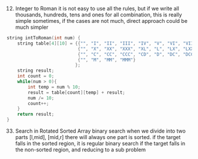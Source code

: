 
12. Integer to Roman
it is not easy to use all the rules, but if we write all thousands, hundreds, tens and ones for all combination, this is really simple
sometimes, if the cases are not much, direct approach could be much simpler
```cpp
string intToRoman(int num) {
    string table[4][10] = {{"", "I", "II", "III", "IV", "V", "VI", "VII", "VIII", "IX"},
                           {"", "X", "XX", "XXX", "XL", "L", "LX", "LXX", "LXXX", "XC"},
                           {"", "C", "CC", "CCC", "CD", "D", "DC", "DCC", "DCCC", "CM"},
                           {"", "M", "MM", "MMM"}
                          };
    string result;
    int count = 0;
    while(num > 0){
        int temp = num % 10;
        result = table[count][temp] + result;
        num /= 10;
        count++;
    }
    return result;
}
````

33. Search in Rotated Sorted Array
binary search
when we divide into two parts [l,mid], [mid,r] there will always one part is sorted.
if the target falls in the sorted region, it is regular binary search 
if the target falls in the non-sorted region, and reducing to a sub problem
